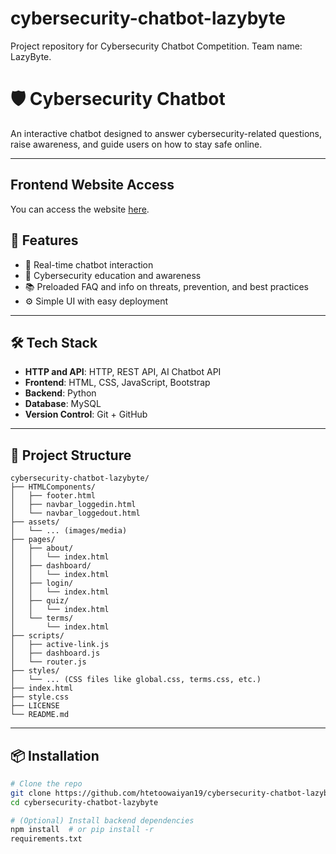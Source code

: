 # cybersecurity-chatbot-lazybyte
Project repository for Cybersecurity Chatbot Competition. Team name: LazyByte.

# 🛡️ Cybersecurity Chatbot

An interactive chatbot designed to answer cybersecurity-related questions, raise awareness, and guide users on how to stay safe online.

---

## Frontend Website Access

You can access the website [here](https://htetoowaiyan19.github.io/cybersecurity-chatbot-lazybyte/).

## 🚀 Features

- 💬 Real-time chatbot interaction
- 🔐 Cybersecurity education and awareness
- 📚 Preloaded FAQ and info on threats, prevention, and best practices
- ⚙️ Simple UI with easy deployment

---

## 🛠️ Tech Stack

- **HTTP and API**: HTTP, REST API, AI Chatbot API
- **Frontend**: HTML, CSS, JavaScript, Bootstrap
- **Backend**: Python
- **Database**: MySQL
- **Version Control**: Git + GitHub

---

## 📁 Project Structure

```text
cybersecurity-chatbot-lazybyte/
├── HTMLComponents/
│   ├── footer.html
│   ├── navbar_loggedin.html
│   └── navbar_loggedout.html
├── assets/
│   └── ... (images/media)
├── pages/
│   ├── about/
│   │   └── index.html
│   ├── dashboard/
│   │   └── index.html
│   ├── login/
│   │   └── index.html
│   ├── quiz/
│   │   └── index.html
│   └── terms/
│       └── index.html
├── scripts/
│   ├── active-link.js
│   ├── dashboard.js
│   └── router.js
├── styles/
│   └── ... (CSS files like global.css, terms.css, etc.)
├── index.html
├── style.css
├── LICENSE
└── README.md
```

---

## 📦 Installation

```bash
# Clone the repo
git clone https://github.com/htetoowaiyan19/cybersecurity-chatbot-lazybyte.git
cd cybersecurity-chatbot-lazybyte

# (Optional) Install backend dependencies
npm install  # or pip install -r 
requirements.txt
```
